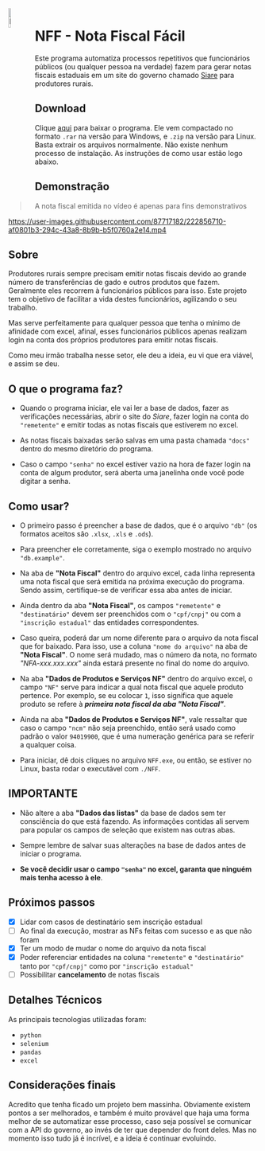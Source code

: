 <img src="./assets/icon.ico" width="10%" align="left" alt="NFF main icon">

# NFF - Nota Fiscal Fácil

Este programa automatiza processos repetitivos que funcionários públicos (ou qualquer pessoa na verdade) fazem para gerar notas fiscais estaduais em um site do governo chamado [Siare](https://www2.fazenda.mg.gov.br/sol/) para produtores rurais.

## Download

Clique [aqui](https://drive.google.com/drive/folders/180rHhnaaYthR6vMIpC66EyzB6u8MQlhP?usp=share_link) para baixar o programa. Ele vem compactado no formato `.rar` na versão para Windows, e `.zip` na versão para Linux. Basta extrair os arquivos normalmente. Não existe nenhum processo de instalação. As instruções de como usar estão logo abaixo.

## Demonstração

> A nota fiscal emitida no vídeo é apenas para fins demonstrativos

https://user-images.githubusercontent.com/87717182/222856710-af0801b3-294c-43a8-8b9b-b5f0760a2e14.mp4


## Sobre

Produtores rurais sempre precisam emitir notas fiscais devido ao grande número de transferências de gado e outros produtos que fazem. Geralmente eles recorrem à funcionários públicos para isso. Este projeto tem o objetivo de facilitar a vida destes funcionários, agilizando o seu trabalho.

Mas serve perfeitamente para qualquer pessoa que tenha o mínimo de afinidade com excel, afinal, esses funcionários públicos apenas realizam login na conta dos próprios produtores para emitir notas fiscais.

Como meu irmão trabalha nesse setor, ele deu a ideia, eu vi que era viável, e assim se deu.

## O que o programa faz?

* Quando o programa iniciar, ele vai ler a base de dados, fazer as verificações necessárias, abrir o site do _Siare_, fazer login na conta do `"remetente"` e emitir todas as notas fiscais que estiverem no excel.

* As notas fiscais baixadas serão salvas em uma pasta chamada `"docs"` dentro do mesmo diretório do programa.

* Caso o campo `"senha"` no excel estiver vazio na hora de fazer login na conta de algum produtor, será aberta uma janelinha onde você pode digitar a senha.

## Como usar?

* O primeiro passo é preencher a base de dados, que é o arquivo `"db"` (os formatos aceitos são `.xlsx`, `.xls` e `.ods`).

* Para preencher ele corretamente, siga o exemplo mostrado no arquivo `"db.example"`.

* Na aba de **"Nota Fiscal"** dentro do arquivo excel, cada linha representa uma nota fiscal que será emitida na próxima execução do programa. Sendo assim, certifique-se de verificar essa aba antes de iniciar.

* Ainda dentro da aba **"Nota Fiscal"**, os campos `"remetente"` e `"destinatário"` devem ser preenchidos com o `"cpf/cnpj"` ou com a `"inscrição estadual"` das entidades correspondentes.

* Caso queira, poderá dar um nome diferente para o arquivo da nota fiscal que for baixado. Para isso, use a coluna `"nome do arquivo"` na aba de **"Nota Fiscal"**. O nome será mudado, mas o número da nota, no formato _"NFA-xxx.xxx.xxx"_ ainda estará presente no final do nome do arquivo.

* Na aba **"Dados de Produtos e Serviços NF"** dentro do arquivo excel, o campo `"NF"` serve para indicar a qual nota fiscal que aquele produto pertence. Por exemplo, se eu colocar `1`, isso significa que aquele produto se refere à **_primeira nota fiscal da aba "Nota Fiscal"_**.

* Ainda na aba **"Dados de Produtos e Serviços NF"**, vale ressaltar que caso o campo `"ncm"` não seja preenchido, então será usado como padrão o valor `94019900`, que é uma numeração genérica para se referir a qualquer coisa.

* Para iniciar, dê dois cliques no arquivo `NFF.exe`, ou então, se estiver no Linux, basta rodar o executável com `./NFF`.

## IMPORTANTE

* Não altere a aba **"Dados das listas"** da base de dados sem ter consciência do que está fazendo. As informações contidas ali servem para popular os campos de seleção que existem nas outras abas.

* Sempre lembre de salvar suas alterações na base de dados antes de iniciar o programa.

* **Se você decidir usar o campo `"senha"` no excel, garanta que ninguém mais tenha acesso à ele**.

## Próximos passos

- [x] Lidar com casos de destinatário sem inscrição estadual
- [ ] Ao final da execução, mostrar as NFs feitas com sucesso e as que não foram
- [x] Ter um modo de mudar o nome do arquivo da nota fiscal
- [x] Poder referenciar entidades na coluna `"remetente"` e `"destinatário"` tanto por `"cpf/cnpj"` como por `"inscrição estadual"`
- [ ] Possibilitar **cancelamento** de notas fiscais

## Detalhes Técnicos

As principais tecnologias utilizadas foram:

* `python`
* `selenium`
* `pandas`
* `excel`

## Considerações finais

Acredito que tenha ficado um projeto bem massinha. Obviamente existem pontos a ser melhorados, e também é muito provável que haja uma forma melhor de se automatizar esse processo, caso seja possível se comunicar com a API do governo, ao invés de ter que depender do front deles. Mas no momento isso tudo já é incrível, e a ideia é continuar evoluindo.
